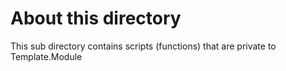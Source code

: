 
# About this directory

This sub directory contains scripts (functions) that are private to Template.Module
